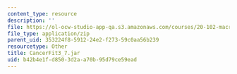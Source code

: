 ```yaml
---
content_type: resource
description: ''
file: https://ol-ocw-studio-app-qa.s3.amazonaws.com/courses/20-102-macroepidemiology-be-102-spring-2005/b42b4e1fd8503d2aa70b95d79ce59ead_CancerFit3_7.jar
file_type: application/zip
parent_uid: 353224f8-5912-24e2-f273-59c0aa56b239
resourcetype: Other
title: CancerFit3_7.jar
uid: b42b4e1f-d850-3d2a-a70b-95d79ce59ead
---
```

